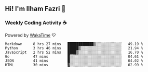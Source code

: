 ## Hi! I'm Ilham Fazri 👋

### Weekly Coding Activity ☕
Powered by [WakaTime](https://wakatime.com/) ♡
<!--START_SECTION:waka-->

```text
Markdown     8 hrs 27 mins   ████████████▒░░░░░░░░░░░░   49.19 %
Python       3 hrs 46 mins   █████▒░░░░░░░░░░░░░░░░░░░   21.94 %
JavaScript   2 hrs 52 mins   ████▒░░░░░░░░░░░░░░░░░░░░   16.70 %
Go           47 mins         █░░░░░░░░░░░░░░░░░░░░░░░░   04.61 %
JSON         41 mins         █░░░░░░░░░░░░░░░░░░░░░░░░   04.02 %
HTML         30 mins         ▓░░░░░░░░░░░░░░░░░░░░░░░░   02.99 %
```

<!--END_SECTION:waka-->
